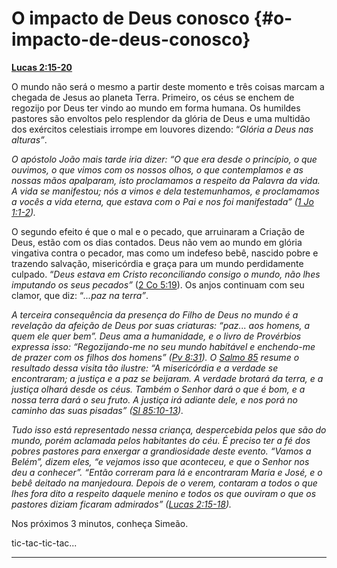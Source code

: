 # O impacto de Deus conosco {#o-impacto-de-deus-conosco}

[**Lucas 2:15-20**](http://bibliaonline.com.br/acf/lc/2/15-20)

O mundo não será o mesmo a partir deste momento e três coisas marcam a chegada de Jesus ao planeta Terra. Primeiro, os céus se enchem de regozijo por Deus ter vindo ao mundo em forma humana. Os humildes pastores são envoltos pelo resplendor da glória de Deus e uma multidão dos exércitos celestiais irrompe em louvores dizendo: “_Glória a Deus nas alturas”_.

_O apóstolo João mais tarde iria dizer: “O que era desde o princípio, o que ouvimos, o que vimos com os nossos olhos, o que contemplamos e as nossas mãos apalparam, isto proclamamos a respeito da Palavra da vida. A vida se manifestou; nós a vimos e dela testemunhamos, e proclamamos a vocês a vida eterna, que estava com o Pai e nos foi manifestada” (_[_1 Jo 1:1-2_](http://bibliaonline.com.br/acf/1jo/1/1-2)_)._

O segundo efeito é que o mal e o pecado, que arruinaram a Criação de Deus, estão com os dias contados. Deus não vem ao mundo em glória vingativa contra o pecador, mas como um indefeso bebê, nascido pobre e trazendo salvação, misericórdia e graça para um mundo perdidamente culpado. “_Deus estava em Cristo reconciliando consigo o mundo, não lhes imputando os seus pecados”_ ([2 Co 5:19](http://bibliaonline.com.br/acf/2co/5/19)). Os anjos continuam com seu clamor, que diz: “_...paz na terra”_.

_A terceira consequência da presença do Filho de Deus no mundo é a revelação da afeição de Deus por suas criaturas: “paz... aos homens, a quem ele quer bem”. Deus ama a humanidade, e o livro de Provérbios expressa isso: “Regozijando-me no seu mundo habitável e enchendo-me de prazer com os filhos dos homens” (_[_Pv 8:31_](http://bibliaonline.com.br/acf/pv/8/31)_). O_ [_Salmo 85_](http://bibliaonline.com.br/acf/sl/85) _resume o resultado dessa visita tão ilustre: “A misericórdia e a verdade se encontraram; a justiça e a paz se beijaram. A verdade brotará da terra, e a justiça olhará desde os céus. Também o Senhor dará o que é bom, e a nossa terra dará o seu fruto. A justiça irá adiante dele, e nos porá no caminho das suas pisadas” (_[_Sl 85:10-13_](http://bibliaonline.com.br/acf/sl/85/10-13)_)._

_Tudo isso está representado nessa criança, despercebida pelos que são do mundo, porém aclamada pelos habitantes do céu. É preciso ter a fé dos pobres pastores para enxergar a grandiosidade deste evento. “Vamos a Belém”, dizem eles, “e vejamos isso que aconteceu, e que o Senhor nos deu a conhecer”. “Então correram para lá e encontraram Maria e José, e o bebê deitado na manjedoura. Depois de o verem, contaram a todos o que lhes fora dito a respeito daquele menino e todos os que ouviram o que os pastores diziam ficaram admirados” (_[_Lucas 2:15-18_](http://bibliaonline.com.br/acf/lc/2/15-18)_)._

Nos próximos 3 minutos, conheça Simeão.

tic-tac-tic-tac...

*****